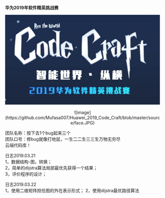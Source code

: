**华为2019年软件精英挑战赛**  

![image](https://github.com/Mufasa007/Huawei_2019_Code_Craft/blob/master/source/face.JPG)  

 <div align="center"> ![image](https://github.com/Mufasa007/Huawei_2019_Code_Craft/blob/master/source/face.JPG) </div> 

团队名称：按下去1个bug起来三个  
团队口号：修bug就像打地鼠，一生二二生三三生万物无穷尽  
云端代码库！  



日志2019.03.21  
1，数据结构-图，转换；  
2，简单的dijstra算法局部最优先获得一个结果；  
3，评价程序的设计；  

日志2019.03.22  
1，使用二维矩阵担任图的外在表示形式；
2，使用dijstra最优路径算法
